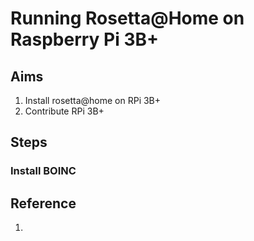 # Running Rosetta@Home on Raspberry Pi 3B+

## Aims
1. Install rosetta@home on RPi 3B+  
2. Contribute RPi 3B+

## Steps
### Install BOINC




## Reference
1.
